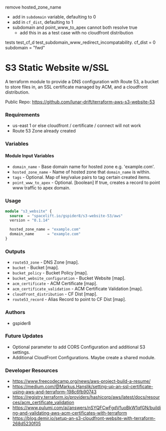 remove hosted_zone_name
- add in `subdomain` variable, defaulting to 0
- add in `cf_dist`, defaulting to 1
- subdomain and point_www_to_apex cannot both resolve true
  - add this in as a test case with no cloudfront distribution

tests
  test_cf_d
  test_subdomain_www_redirect_incompatability.
    cf_dist = 0
  subdomain = "fwd"


# S3 Static Website w/SSL
A terraform module to provide a DNS configuration with Route 53, a bucket to store files in,
an SSL certificate managed by ACM, and a cloudfront distribution.

Public Repo: https://github.com/lunar-drift/terraform-aws-s3-website-53

### Requirements
- us-east 1 or else cloudfront / certificate / connect will not work
- Route 53 Zone already created

### Variables
#### Module Input Variables
- `domain_name` - Base domain name for hosted zone e.g. 'example.com'.
- `hosted_zone_name` - Name of hosted zone that `domain_name` is within.
- `tags` - Optional. Map of key/value pairs to tag certain created items.
- `point_www_to_apex` - Optional. [boolean] If true, creates a record to point www traffic to apex domain.

### Usage
```terraform
module "s3_website" {
  source  = "spacelift.io/gspider8/s3-website-53/aws"
  version = "0.1.14"

  hosted_zone_name = "example.com"
  domain_name      = "example.com"
}
```
### Outputs
- `route53_zone` - DNS Zone [map].
- `bucket` - Bucket [map].
- `bucket_policy` - Bucket Policy [map].
- `bucket_website_configuration` - Bucket Website [map].
- `acm_certificate` - ACM Certificate [map].
- `acm_certificate_validation` - ACM Certificate Validation [map].
- `cloudfront_distribution` - CF Dist [map].
- `route53_record` - Alias Record to point to CF Dist [map].

### Authors 
- gspider8

### Future Updates
- Optional parameter to add CORS Configuration and additional S3 settings.
- Additional CloudFront Configurations. Maybe create a shared module.

### Developer Resources
- https://www.freecodecamp.org/news/aws-project-build-a-resume/
- https://medium.com/@Markus.Hanslik/setting-up-an-ssl-certificate-using-aws-and-terraform-198c6fb90743
- https://registry.terraform.io/providers/hashicorp/aws/latest/docs/resources/acm_certificate_validation
- https://www.pulumi.com/ai/answers/nSYQFCwFgdVfuoBkW1qfGN/building-and-validating-aws-acm-certificates-with-terraform
- https://blog.demir.io/setup-an-s3-cloudfront-website-with-terraform-268d5230f05
